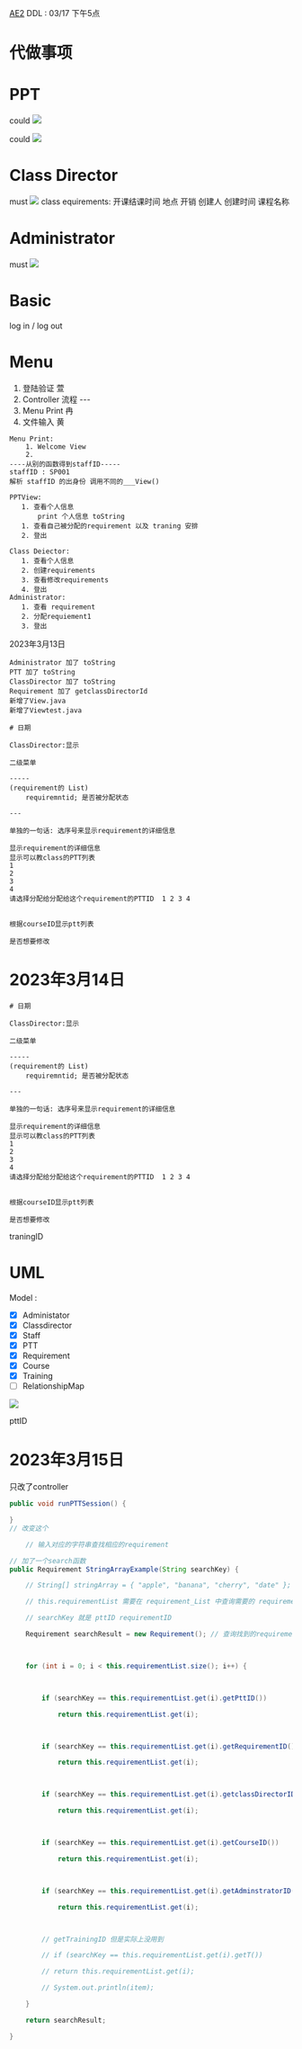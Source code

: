 [AE2](assets/AE2_merged_public_with_bookmark.pdf)
DDL : 03/17 下午5点
# 代做事项


# PPT
could
![](assets/截图_20230309211522.png)

could
![](assets/截图_20230309211557.png)

# Class Director
must
![](assets/截图_20230309211935.png)
class equirements:
	开课结课时间
	地点
	开销
	创建人
	创建时间
	课程名称

# Administrator
must
![](assets/截图_20230309213255.png)

# Basic 
log in / log out

# Menu

1. 登陆验证 萱
2. Controller 流程 ---
3. Menu Print 冉
4. 文件输入 黄


 ~~~text
 Menu Print:
	 1. Welcome View
	 2. 
----从别的函数得到staffID-----
staffID : SP001
解析 staffID 的出身份 调用不同的___View()

PPTView:
	1. 查看个人信息
		print 个人信息 toString
	1. 查看自己被分配的requirement 以及 traning 安排
	2. 登出

Class Deiector:
	1. 查看个人信息
	2. 创建requirements
	3. 查看修改requirements
	4. 登出
Administrator:
	1. 查看 requirement
	2. 分配requiement1
	3. 登出
~~~

2023年3月13日
~~~text
Administrator 加了 toString
PTT 加了 toString
ClassDirector 加了 toString
Requirement 加了 getclassDirectorId
新增了View.java
新增了Viewtest.java

# 日期

ClassDirector:显示

二级菜单

-----
(requirement的 List)
	requiremntid; 是否被分配状态

---

单独的一句话: 选序号来显示requirement的详细信息

显示requirement的详细信息
显示可以教class的PTT列表
1
2
3
4
请选择分配给分配给这个requirement的PTTID  1 2 3 4


根据courseID显示ptt列表

是否想要修改
~~~

# 2023年3月14日
~~~text
# 日期

ClassDirector:显示

二级菜单

-----
(requirement的 List)
	requiremntid; 是否被分配状态

---

单独的一句话: 选序号来显示requirement的详细信息

显示requirement的详细信息
显示可以教class的PTT列表
1
2
3
4
请选择分配给分配给这个requirement的PTTID  1 2 3 4


根据courseID显示ptt列表

是否想要修改
~~~

traningID

# UML

Model :
- [x] Administator
- [x] Classdirector
- [x] Staff
- [x] PTT
- [x] Requirement
- [x] Course
- [x] Training
- [ ] RelationshipMap

![](assets/截图_20230315213302.png)

pttID


# 2023年3月15日
只改了controller

~~~java
public void runPTTSession() {

}
// 改变这个

    // 输入对应的字符串查找相应的requirement

// 加了一个search函数
public Requirement StringArrayExample(String searchKey) {

	// String[] stringArray = { "apple", "banana", "cherry", "date" };

	// this.requirementList 需要在 requirement_List 中查询需要的 requirement

	// searchKey 就是 pttID requirementID

	Requirement searchResult = new Requirement(); // 查询找到的requirement结果



	for (int i = 0; i < this.requirementList.size(); i++) {



		if (searchKey == this.requirementList.get(i).getPttID())

			return this.requirementList.get(i);



		if (searchKey == this.requirementList.get(i).getRequirementID())

			return this.requirementList.get(i);



		if (searchKey == this.requirementList.get(i).getclassDirectorID())

			return this.requirementList.get(i);



		if (searchKey == this.requirementList.get(i).getCourseID())

			return this.requirementList.get(i);



		if (searchKey == this.requirementList.get(i).getAdminstratorID())

			return this.requirementList.get(i);



		// getTrainingID 但是实际上没用到

		// if (searchKey == this.requirementList.get(i).getT())

		// return this.requirementList.get(i);

		// System.out.println(item);

	}

	return searchResult;

}

~~~